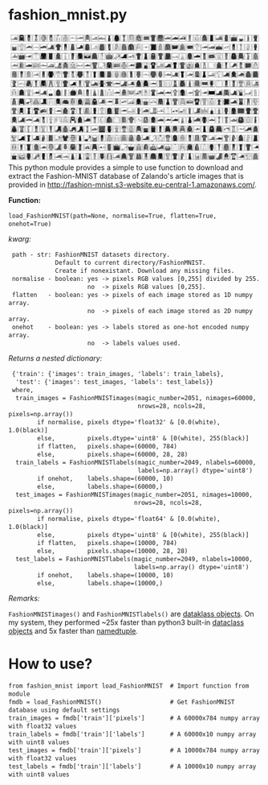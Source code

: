 # fashion_mnist.py
![Title](FashionMNIST.png)
This python module provides a simple to use function to download and extract the Fashion-MNIST database of Zalando's article images that is provided in http://fashion-mnist.s3-website.eu-central-1.amazonaws.com/.

**Function:**

    load_FashionMNIST(path=None, normalise=True, flatten=True, onehot=True)

_kwarg:_ 

     path - str: FashionMNIST datasets directory. 
                 Default to current directory/FashionMNIST. 
                 Create if nonexistant. Download any missing files.
     normalise - boolean: yes -> pixels RGB values [0,255] divided by 255.
                          no  -> pixels RGB values [0,255].
     flatten   - boolean: yes -> pixels of each image stored as 1D numpy array.
                          no  -> pixels of each image stored as 2D numpy array.
     onehot    - boolean: yes -> labels stored as one-hot encoded numpy array.
                          no  -> labels values used.

_Returns a nested dictionary:_

     {'train': {'images': train_images, 'labels': train_labels},
      'test': {'images': test_images, 'labels': test_labels}}
     where,
      train_images = FashionMNISTimages(magic_number=2051, nimages=60000,
                                        nrows=28, ncols=28, pixels=np.array())
            if normalise, pixels dtype='float32' & [0.0(white), 1.0(black)]
            else,         pixels.dtype='uint8' & [0(white), 255(black)]
            if flatten,   pixels.shape=(60000, 784)
            else,         pixels.shape=(60000, 28, 28)
      train_labels = FashionMNISTlabels(magic_number=2049, nlabels=60000,
                                        labels=np.array() dtype='uint8')
            if onehot,    labels.shape=(60000, 10)
            else,         labels.shape=(60000,)
      test_images = FashionMNISTimages(magic_number=2051, nimages=10000,
                                       nrows=28, ncols=28, pixels=np.array())
            if normalise, pixels dtype='float64' & [0.0(white), 1.0(black)]
            else,         pixels dtype='uint8' & [0(white), 255(black)]
            if flatten,   pixels.shape=(10000, 784)
            else,         pixels.shape=(10000, 28, 28)
      test_labels = FashionMNISTlabels(magic_number=2049, nlabels=10000,
                                       labels=np.array() dtype='uint8')
            if onehot,    labels.shape=(10000, 10)
            else,         labels.shape=(10000,)
*Remarks:*

`FashionMNISTimages()` and `FashionMNISTlabels()` are [dataklass objects](https://github.com/dabeaz/dataklasses). On my system, they performed ~25x faster than python3 built-in [dataclass objects](https://docs.python.org/3/library/dataclasses.html) and 5x faster than [namedtuple](https://docs.python.org/3/library/collections.html?highlight=namedtuple#collections.namedtuple). 

# How to use?

    from fashion_mnist import load_FashionMNIST  # Import function from module
    fmdb = load_FashionMNIST()                   # Get FashionMNIST database using default settings
    train_images = fmdb['train']['pixels']       # A 60000x784 numpy array with float32 values    
    train_labels = fmdb['train']['labels']       # A 60000x10 numpy array with uint8 values
    test_images = fmdb['train']['pixels']        # A 10000x784 numpy array with float32 values    
    test_labels = fmdb['train']['labels']        # A 10000x10 numpy array with uint8 values